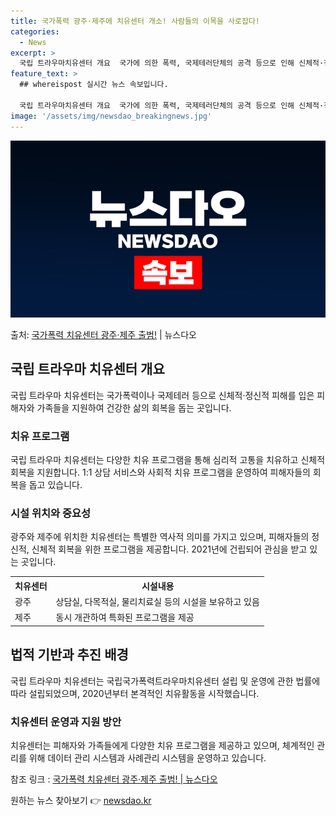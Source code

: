 ```yaml
---
title: 국가폭력 광주·제주에 치유센터 개소! 사람들의 이목을 사로잡다!
categories:
  - News
excerpt: >
  국립 트라우마치유센터 개요  국가에 의한 폭력, 국제테러단체의 공격 등으로 인해 신체적·정신적 피해를 입은 …
feature_text: >
  ## whereispost 실시간 뉴스 속보입니다.

  국립 트라우마치유센터 개요  국가에 의한 폭력, 국제테러단체의 공격 등으로 인해 신체적·정신적 피해를 입은 …
image: '/assets/img/newsdao_breakingnews.jpg'
---
```


![뉴스다오 속보](/assets/img/newsdao_breakingnews.jpg)

<p>출처: <a href="https://newsdao.kr/4532" rel="dofollow">국가폭력 치유센터 광주·제주 출범!</a> | 뉴스다오</p>

<h2 data-ke-size="size26">국립 트라우마 치유센터 개요</h2>
국립 트라우마 치유센터는 국가폭력이나 국제테러 등으로 신체적·정신적 피해를 입은 피해자와 가족들을 지원하여 건강한 삶의 회복을 돕는 곳입니다.

<h3>치유 프로그램</h3>
국립 트라우마 치유센터는 다양한 치유 프로그램을 통해 심리적 고통을 치유하고 신체적 회복을 지원합니다. 1:1 상담 서비스와 사회적 치유 프로그램을 운영하여 피해자들의 회복을 돕고 있습니다.

<h3>시설 위치와 중요성</h3>
광주와 제주에 위치한 치유센터는 특별한 역사적 의미를 가지고 있으며, 피해자들의 정신적, 신체적 회복을 위한 프로그램을 제공합니다. 2021년에 건립되어 관심을 받고 있는 곳입니다.

<table>
  <tr>
    <th>치유센터</th>
    <th>시설내용</th>
  </tr>
  <tr>
    <td>광주</td>
    <td>상담실, 다목적실, 물리치료실 등의 시설을 보유하고 있음</td>
  </tr>
  <tr>
    <td>제주</td>
    <td>동시 개관하여 특화된 프로그램을 제공</td>
  </tr>
</table>
    
<h2 data-ke-size="size26">법적 기반과 추진 배경</h2>
국립 트라우마 치유센터는 국립국가폭력트라우마치유센터 설립 및 운영에 관한 법률에 따라 설립되었으며, 2020년부터 본격적인 치유활동을 시작했습니다.

<h3>치유센터 운영과 지원 방안</h3>
치유센터는 피해자와 가족들에게 다양한 치유 프로그램을 제공하고 있으며, 체계적인 관리를 위해 데이터 관리 시스템과 사례관리 시스템을 운영하고 있습니다.

<p data-ke-size="size16"></p>

참조 링크 : [국가폭력 치유센터 광주·제주 출범! | 뉴스다오](https://newsdao.kr/4532) 

원하는 뉴스 찾아보기 👉 <a href="https://newsdao.kr" rel="dofollow">newsdao.kr</a>



